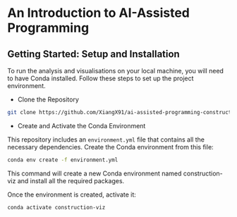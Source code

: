 # An Introduction to AI-Assisted Programming

## Getting Started: Setup and Installation
To run the analysis and visualisations on your local machine, you will need to have Conda installed. Follow these steps to set up the project environment.

* Clone the Repository
```bash
git clone https://github.com/XiangX91/ai-assisted-programming-construction.git
```

* Create and Activate the Conda Environment

This repository includes an `environment.yml` file that contains all the necessary dependencies. Create the Conda environment from this file:

```bash
conda env create -f environment.yml
```
This command will create a new Conda environment named construction-viz and install all the required packages.

Once the environment is created, activate it:

```bash
conda activate construction-viz
```
